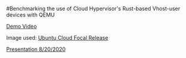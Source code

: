 #Benchmarking the use of Cloud Hypervisor's Rust-based Vhost-user devices with QEMU

[Demo Video](https://ibm.box.com/s/ql7nmnls8vwoghqsywt1jjxivmb6wemb)

Image used: [Ubuntu Cloud Focal Release](https://cloud-images.ubuntu.com/releases/focal/release/)

[Presentation 8/20/2020](https://ibm.ent.box.com/v/AlexCarter-RustifyingQemuTalk)
